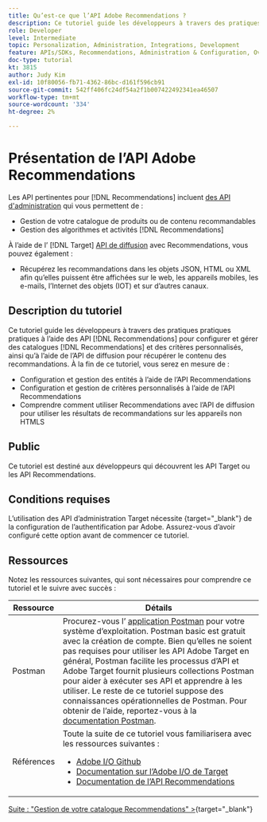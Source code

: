 ```yaml
---
title: Qu’est-ce que l’API Adobe Recommendations ?
description: Ce tutoriel guide les développeurs à travers des pratiques pratiques pratiques à l’aide des API Recommendations d’Adobe Target pour configurer et gérer des catalogues Recommendations et des critères personnalisés, ainsi qu’à l’aide de l’API de diffusion pour récupérer le contenu des recommandations.
role: Developer
level: Intermediate
topic: Personalization, Administration, Integrations, Development
feature: APIs/SDKs, Recommendations, Administration & Configuration, Overview
doc-type: tutorial
kt: 3815
author: Judy Kim
exl-id: 10f80056-fb71-4362-86bc-d161f596cb91
source-git-commit: 542ff406fc24df54a2f1b007422492341ea46507
workflow-type: tm+mt
source-wordcount: '334'
ht-degree: 2%

---
```


# Présentation de l’API Adobe Recommendations

Les API pertinentes pour [!DNL Recommendations] incluent [des API d&#39;administration](https://experienceleague.adobe.com/docs/target/using/apis/api-overview.html?lang=en) qui vous permettent de :

* Gestion de votre catalogue de produits ou de contenu recommandables
* Gestion des algorithmes et activités [!DNL Recommendations]

À l’aide de l’ [!DNL Target] [API de diffusion](https://experienceleague.adobe.com/docs/target/using/apis/api-overview.html?lang=en) avec Recommendations, vous pouvez également :

* Récupérez les recommandations dans les objets JSON, HTML ou XML afin qu’elles puissent être affichées sur le web, les appareils mobiles, les e-mails, l’Internet des objets (IOT) et sur d’autres canaux.

## Description du tutoriel

Ce tutoriel guide les développeurs à travers des pratiques pratiques pratiques à l’aide des API [!DNL Recommendations] pour configurer et gérer des catalogues [!DNL Recommendations] et des critères personnalisés, ainsi qu’à l’aide de l’API de diffusion pour récupérer le contenu des recommandations. À la fin de ce tutoriel, vous serez en mesure de :

* Configuration et gestion des entités à l’aide de l’API Recommendations
* Configuration et gestion de critères personnalisés à l’aide de l’API Recommendations
* Comprendre comment utiliser Recommendations avec l’API de diffusion pour utiliser les résultats de recommandations sur les appareils non HTMLS

## Public

Ce tutoriel est destiné aux développeurs qui découvrent les API Target ou les API Recommendations.

## Conditions requises

L’utilisation des API d’administration Target nécessite [ ](https://experienceleague.adobe.com/docs/target-dev/developer/api/configure-authentication.html){target="_blank"} de la configuration de l’authentification par Adobe. Assurez-vous d’avoir configuré cette option avant de commencer ce tutoriel.

## Ressources

Notez les ressources suivantes, qui sont nécessaires pour comprendre ce tutoriel et le suivre avec succès :

| Ressource | Détails |
| --- | --- |
| Postman | Procurez-vous l’ [application Postman](https://www.postman.com/downloads/) pour votre système d’exploitation. Postman basic est gratuit avec la création de compte. Bien qu’elles ne soient pas requises pour utiliser les API Adobe Target en général, Postman facilite les processus d’API et Adobe Target fournit plusieurs collections Postman pour aider à exécuter ses API et apprendre à les utiliser. Le reste de ce tutoriel suppose des connaissances opérationnelles de Postman. Pour obtenir de l’aide, reportez-vous à la [documentation Postman](https://learning.getpostman.com/). |
| Références | Toute la suite de ce tutoriel vous familiarisera avec les ressources suivantes :<UL><li>[Adobe I/O Github](https://github.com/adobeio)</li><li>[Documentation sur l’Adobe I/O de Target](https://developers.adobetarget.com/api/#introduction)</li><li>[Documentation de l’API Recommendations](https://developers.adobetarget.com/api/recommendations/)</li></ul> |

[Suite : &quot;Gestion de votre catalogue Recommendations&quot; >](https://experienceleague.adobe.com/docs/target-dev/developer/api/recommendations-api/manage-catalog.html){target="_blank"}
